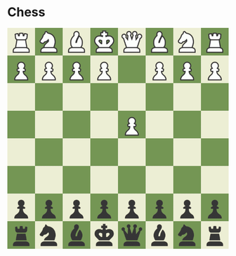# Chess

[![One of my best games.](./images/board.gif)](https://www.chess.com/game/live/77194913345)
